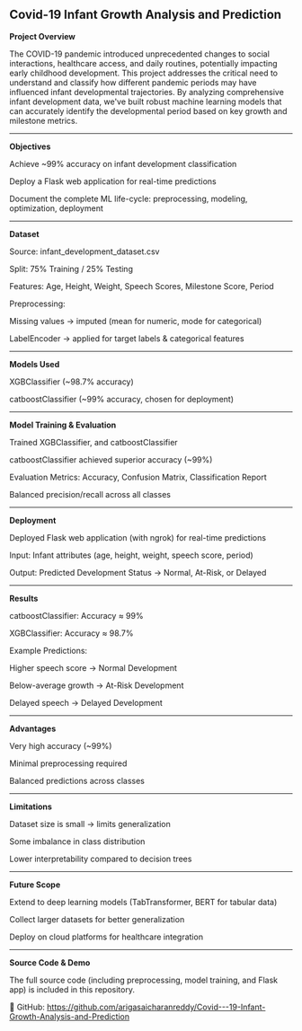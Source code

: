 
**Covid-19 Infant Growth Analysis and Prediction**
---------------------------------------------------------------------------------------
**Project Overview**

The COVID-19 pandemic introduced unprecedented changes to social interactions, healthcare access, and daily routines, potentially impacting early childhood development. This project addresses the critical need to understand and classify how different pandemic periods may have influenced infant developmental trajectories. By analyzing comprehensive infant development data, we've built robust machine learning models that can accurately identify the developmental period based on key growth and milestone metrics.

-----------------------------------------------------------------------------------------------------------
**Objectives**

Achieve ~99% accuracy on infant development classification

Deploy a Flask web application for real-time predictions

Document the complete ML life-cycle: preprocessing, modeling, optimization, deployment

-------------------------------------------------------------------------------------------------------------
**Dataset**

Source: infant_development_dataset.csv

Split: 75% Training / 25% Testing

Features: Age, Height, Weight, Speech Scores, Milestone Score, Period

Preprocessing:

Missing values → imputed (mean for numeric, mode for categorical)

LabelEncoder → applied for target labels & categorical features

---------------------------------------------------------------------------------------------------------------
**Models Used**

XGBClassifier (~98.7% accuracy)

catboostClassifier (~99% accuracy, chosen for deployment)

----------------------------------------------------------------------------------------------------------------

**Model Training & Evaluation**

Trained  XGBClassifier, and catboostClassifier

catboostClassifier achieved superior accuracy (~99%)

Evaluation Metrics: Accuracy, Confusion Matrix, Classification Report

Balanced precision/recall across all classes


------------------------------------------------------------------------------------------------------------------


**Deployment**

Deployed Flask web application (with ngrok) for real-time predictions

Input: Infant attributes (age, height, weight, speech score, period)

Output: Predicted Development Status → Normal, At-Risk, or Delayed

--------------------------------------------------------------------------------------------------------------------

**Results**

catboostClassifier: Accuracy ≈ 99%

XGBClassifier: Accuracy ≈ 98.7%

Example Predictions:

Higher speech score → Normal Development

Below-average growth → At-Risk Development

Delayed speech → Delayed Development

--------------------------------------------------------------------------------------------------------------------------

**Advantages**

Very high accuracy (~99%)

Minimal preprocessing required

Balanced predictions across classes

---------------------------------------------------------------------------------------------------------------------------

**Limitations**

Dataset size is small → limits generalization

Some imbalance in class distribution

Lower interpretability compared to decision trees

-----------------------------------------------------------------------------------------------------------------------------

**Future Scope**

Extend to deep learning models (TabTransformer, BERT for tabular data)

Collect larger datasets for better generalization

Deploy on cloud platforms for healthcare integration

-------------------------------------------------------------------------------------------------------------------------------

**Source Code & Demo**

The full source code (including preprocessing, model training, and Flask app) is included in this repository.

🔗 GitHub: https://github.com/arigasaicharanreddy/Covid---19-Infant-Growth-Analysis-and-Prediction
